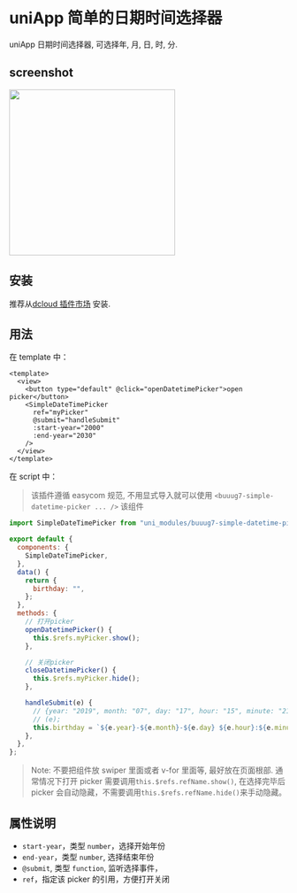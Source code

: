 # uniApp 简单的日期时间选择器

uniApp 日期时间选择器, 可选择年, 月, 日, 时, 分.

## screenshot

<p>
  <img align=top src="https://img-cdn-aliyun.dcloud.net.cn/stream/plugin_screens/19363640-a869-11e9-a6c7-7fb99abe2bbf_0.png?1629144139" width="300px" height="auto">
</p>

## 安装

推荐从[dcloud 插件市场](https://ext.dcloud.net.cn/plugin?id=592) 安装.

## 用法

在 template 中：

```vue
<template>
  <view>
    <button type="default" @click="openDatetimePicker">open picker</button>
    <SimpleDateTimePicker
      ref="myPicker"
      @submit="handleSubmit"
      :start-year="2000"
      :end-year="2030"
    />
  </view>
</template>
```

在 script 中：

> 该插件遵循 easycom 规范, 不用显式导入就可以使用 `<buuug7-simple-datetime-picker ... />` 该组件

```javascript
import SimpleDateTimePicker from "uni_modules/buuug7-simple-datetime-picker/components/buuug7-simple-datetime-picker/buuug7-simple-datetime-picker.vue";

export default {
  components: {
    SimpleDateTimePicker,
  },
  data() {
    return {
      birthday: "",
    };
  },
  methods: {
    // 打开picker
    openDatetimePicker() {
      this.$refs.myPicker.show();
    },

    // 关闭picker
    closeDatetimePicker() {
      this.$refs.myPicker.hide();
    },

    handleSubmit(e) {
      // {year: "2019", month: "07", day: "17", hour: "15", minute: "21"}
      // (e);
      this.birthday = `${e.year}-${e.month}-${e.day} ${e.hour}:${e.minute}`;
    },
  },
};
```

> Note: 不要把组件放 swiper 里面或者 v-for 里面等, 最好放在页面根部. 通常情况下打开 picker 需要调用`this.$refs.refName.show()`, 在选择完毕后 picker 会自动隐藏，不需要调用`this.$refs.refName.hide()`来手动隐藏。

## 属性说明

- `start-year`，类型 `number`，选择开始年份
- `end-year`，类型 `number`, 选择结束年份
- `@submit`, 类型 `function`, 监听选择事件，
- `ref`，指定该 picker 的引用，方便打开关闭
